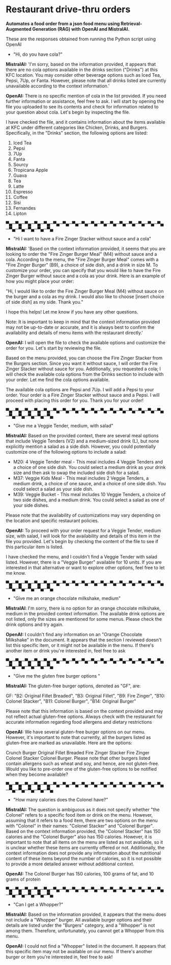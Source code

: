 # Restaurant drive-thru orders

**Automates a food order from a json food menu using Retrieval-Augmented Generation (RAG) with OpenAI and MistralAI.**

These are the responses obtained from running the Python script using OpenAI

- "Hi, do you have cola?"

**MistralAI:** 'I'm sorry, based on the information provided, it appears that there are no cola options available in the drinks section ("Drinks") at this KFC location. You may consider other beverage options such as Iced Tea, Pepsi, 7Up, or Fanta. However, please note that all drinks listed are currently unavailable according to the context information.'

**OpenAI:** There is no specific mention of cola in the list provided. If you need further information or assistance, feel free to ask.
I will start by opening the file you uploaded to see its contents and check for information related to your question about cola. Let's begin by inspecting the file.

I have checked the file, and it contains information about the items available at KFC under different categories like Chicken, Drinks, and Burgers. Specifically, in the "Drinks" section, the following options are listed:

1. Iced Tea
2. Pepsi
3. 7Up
4. Fanta
5. Sourcy
6. Tropicana Apple
7. Guava
8. Tea
9. Latte
10. Espresso
11. Coffee
12. Sisi
13. Fernandes
14. Lipton


▀▄─▀▄─▀▄─▀▄─▀▄─▀▄─▀▄─▀▄─▀▄─▀▄─▀▄─▀▄─▀▄─▀▄─▀▄─▀▄─▀▄─▀▄─▀▄─▀▄─▀▄─▀▄

- "Hi I want to have a Fire Zinger Stacker without sauce and a cola"

**MistralAI:** 'Based on the context information provided, it seems that you are looking to order the "Fire Zinger Burger Meal" (M4) without sauce and a cola. According to the menu, the "Fire Zinger Burger Meal" comes with a "Fire Zinger Burger" (B9), a choice of side dish, and a drink in size M. To customize your order, you can specify that you would like to have the Fire Zinger Burger without sauce and a cola as your drink. Here is an example of how you might place your order:

"Hi, I would like to order the Fire Zinger Burger Meal (M4) without sauce on the burger and a cola as my drink. I would also like to choose [insert choice of side dish] as my side. Thank you."

I hope this helps! Let me know if you have any other questions.

Note: It is important to keep in mind that the context information provided may not be up-to-date or accurate, and it is always best to confirm the availability and details of menu items with the restaurant directly.'

**OpenAI:** I will open the file to check the available options and customize the order for you. Let's start by reviewing the file.

Based on the menu provided, you can choose the Fire Zinger Stacker from the Burgers section. Since you want it without sauce, I will order the Fire Zinger Stacker without sauce for you. Additionally, you requested a cola; I will check the available cola options from the Drinks section to include with your order. Let me find the cola options available.

The available cola options are Pepsi and 7Up. I will add a Pepsi to your order. Your order is a Fire Zinger Stacker without sauce and a Pepsi. I will proceed with placing this order for you. Thank you for your order!

▀▄─▀▄─▀▄─▀▄─▀▄─▀▄─▀▄─▀▄─▀▄─▀▄─▀▄─▀▄─▀▄─▀▄─▀▄─▀▄─▀▄─▀▄─▀▄─▀▄─▀▄─▀▄

- "Give me a Veggie Tender, medium, with salad"

**MistralAI:** Based on the provided context, there are several meal options that include Veggie Tenders (V2) and a medium-sized drink (L), but none explicitly mention a salad as a side dish. However, you could potentially customize one of the following options to include a salad:

* M20: 4 Veggie Tender meal - This meal includes 4 Veggie Tenders and a choice of one side dish. You could select a medium drink as your drink size and then ask to swap the included side dish for a salad.
* M37: Veggie Kids Meal - This meal includes 2 Veggie Tenders, a medium drink, a choice of one sauce, and a choice of one side dish. You could select a salad as your side dish.
* M39: Veggie Bucket - This meal includes 10 Veggie Tenders, a choice of two side dishes, and a medium drink. You could select a salad as one of your side dishes.

Please note that the availability of customizations may vary depending on the location and specific restaurant policies.

**OpenAI:** To proceed with your order request for a Veggie Tender, medium size, with salad, I will look for the availability and details of this item in the file you provided. Let's begin by checking the content of the file to see if this particular item is listed.

I have checked the menu, and I couldn't find a Veggie Tender with salad listed. However, there is a "Veggie Burger" available for 10 units. If you are interested in that alternative or want to explore other options, feel free to let me know.

▀▄─▀▄─▀▄─▀▄─▀▄─▀▄─▀▄─▀▄─▀▄─▀▄─▀▄─▀▄─▀▄─▀▄─▀▄─▀▄─▀▄─▀▄─▀▄─▀▄─▀▄─▀▄

- "Give me an orange chocolate milkshake, medium"

**MistralAI**: I'm sorry, there is no option for an orange chocolate milkshake, medium in the provided context information. The available drink options are not listed, only the sizes are mentioned for some menus. Please check the drink options and try again.

**OpenAI:** I couldn't find any information on an "Orange Chocolate Milkshake" in the document. It appears that the section I reviewed doesn't list this specific item, or it might not be available in the menu. If there's another item or drink you're interested in, feel free to ask

▀▄─▀▄─▀▄─▀▄─▀▄─▀▄─▀▄─▀▄─▀▄─▀▄─▀▄─▀▄─▀▄─▀▄─▀▄─▀▄─▀▄─▀▄─▀▄─▀▄─▀▄─▀▄

- "Give me the gluten free burger options "

**MistralAI:** The gluten-free burger options, denoted as "GF", are:

GF: "B2: Original Fillet Breaded", "B3: Original Fillet", "B9: Fire Zinger", "B10: Colonel Stacker", "B11: Colonel Burger", "B14: Original Burger"

Please note that this information is based on the context provided and may not reflect actual gluten-free options. Always check with the restaurant for accurate information regarding food allergens and dietary restrictions

**OpenAI:** We have several gluten-free burger options on our menu. However, it's important to note that currently, all the burgers listed as gluten-free are marked as unavailable. Here are the options:

Crunch Burger
Original Fillet Breaded
Fire Zinger Stacker
Fire Zinger
Colonel Stacker
Colonel Burger.
Please note that other burgers listed contain allergens such as wheat and soy, and hence, are not gluten-free. Would you like to pre-order one of the gluten-free options to be notified when they become available?

▀▄─▀▄─▀▄─▀▄─▀▄─▀▄─▀▄─▀▄─▀▄─▀▄─▀▄─▀▄─▀▄─▀▄─▀▄─▀▄─▀▄─▀▄─▀▄─▀▄─▀▄─▀▄

- "How many calories does the Colonel have?"

**MistralAI:** The question is ambiguous as it does not specify whether "the Colonel" refers to a specific food item or drink on the menu. However, assuming that it refers to a food item, there are two options on the menu with "Colonel" in their names: "Colonel Stacker" and "Colonel Burger". Based on the context information provided, the "Colonel Stacker" has 150 calories and the "Colonel Burger" also has 150 calories. However, it is important to note that all items on the menu are listed as not available, so it is unclear whether these items are currently offered or not. Additionally, the context information does not provide any information about the nutritional content of these items beyond the number of calories, so it is not possible to provide a more detailed answer without additional context.
 
**OpenAI:** The Colonel Burger has 150 calories, 100 grams of fat, and 10 grams of protein

▀▄─▀▄─▀▄─▀▄─▀▄─▀▄─▀▄─▀▄─▀▄─▀▄─▀▄─▀▄─▀▄─▀▄─▀▄─▀▄─▀▄─▀▄─▀▄─▀▄─▀▄─▀▄

- "Can I get a Whopper?"

**MistralAI:** 
Based on the information provided, it appears that the menu does not include a "Whopper" burger. All available burger options and their details are listed under the "Burgers" category, and a "Whopper" is not among them. Therefore, unfortunately, you cannot get a Whopper from this menu.


**OpenAI:** I could not find a "Whopper" listed in the document. It appears that this specific item may not be available on our menu. If there's another burger or item you're interested in, feel free to ask!
